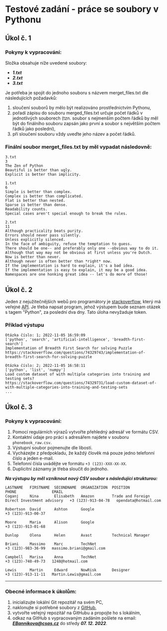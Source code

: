 # ****Testové zadání - práce se soubory v Pythonu****


## Úkol č. 1

### **Pokyny k vypracování:**

Složka obsahuje níže uvedené soubory:
* ***1.txt***
* ***2.txt***
* ***3.txt***

Je potřeba je spojit do jednoho souboru s názvem merget_files.txt dle následujících požadavků:

1. sloučení souborů by mělo být realizováno prostřednictvím Pythonu,
2. pořadí zápisu do souboru merged_files.txt určuje počet řádků v jednotlivých souborech (tzn. soubor s nejmenším počtem řádků by měl být do finálního souboru zapsán jako první a soubor s největším počtem řádků jako poslední),
3. při sloučení souboru vždy uveďte jeho název a počet řádků.


### **Finální soubor merget_files.txt by měl vypadat následovně:**

```
3.txt
3
The Zen of Python
Beautiful is better than ugly.
Explicit is better than implicity.

1.txt
6
Simple is better than complex.
Complex is better than complicated.
Flat is better than nested.
Sparse is better than dense.
Readability counts.
Special cases aren't special enough to break the rules.

2.txt
11
Although practicality beats purity.
Errors should never pass silently.
Unless explicitly silenced.
In the face of ambiguity, refuse the temptation to guess.
There should be one-- and preferably only one --obvious way to do it.
Although that way may not be obvious at first unless you're Dutch.
Now is better than never.
Although never is often better than *right* now.
If the implementation is hard to explain, it's a bad idea.
If the implementation is easy to explain, it may be a good idea.
Namespaces are one honking great idea -- let's do more of those! 
```


## Úkol č. 2
Jeden z nejužitečnějších webů pro programátory je [stackoverflow](https://stackoverflow.com/), který má veřejné [API](https://api.stackexchange.com/docs). 
Je třeba napsat program, jehož výstupem bude seznam otázek s tagem "Python", za poslední dva dny.
Tato úloha nevyžaduje token.

### **Příklad výstupu**
```
Otázka číslo: 1; 2022-11-05 16:59:09
['python', 'search', 'artificial-intelligence', 'breadth-first-search']
Implementation of Breadth First Search for solving Puzzle
https://stackoverflow.com/questions/74329743/implementation-of-breadth-first-search-for-solving-puzzle

Otázka číslo: 2; 2022-11-05 16:58:11
['python', 'list', 'numpy']
Load custom dataset of with multiple categories into training and testing sets?
https://stackoverflow.com/questions/74329731/load-custom-dataset-of-with-multiple-categories-into-training-and-testing-sets
...
```

## Úkol č. 3

### **Pokyny k vypracování:**

1. Pomocí regulárních výrazů vytvořte přehledný adresář ve formátu CSV. 
2. Kontaktní údaje pro práci s adresářem najdete v souboru ```phonebook_raw.csv```.
3. Výstupní soubor pojmenujte dle libosti. 
4. Vycházejte z předpokladu, že každý člověk má pouze jedno telefonní číslo a jeden e-mail. 
2. Telefonní čísla uvádějte ve formátu ```+3 (123)-XXX-XX-XX```. 
3. Duplicitní záznamy je třeba sloučit do jednoho.


***Na výstupu by měl vzniknout nový CSV soubor s následující strukturou:***

```
LASTNAME   FIRSTNAME  SECONDNAME  ORGANIZATION  POSITION                                       PHONE                EMAIL
Coganj     Nina       Elisabeth   Amazon        Trade and Foreign Direct Investment advisory   +3 (123)-913-04-78   opendata@hotmail.com

Robertson  David      Ashton      Google                                                       +3 (123)-913-00-37 

Moore      Maria      Alison      Google                                                       +3 (123)-913-01-68 

Dunlop     Olena      Helen       Avast         Technical Manager

Briani     Massimo    Marc        TechNet                                                      +3 (123)-983-36-99   massimo.briani@gmail.com

Campbell   Marisa     Anna        TechNet                                                      +3 (123)-748-49-73   1248@hotmail.com

Lewis      Martin     Edward      NowRisk       Designer                                       +3 (123)-913-11-11   Martin.Lewis@gmail.com
```


---

### **Obecné informace k úkolům:**

1. inicializujte lokální Git repozitář na svém PC,
2. naklonujte si potřebné soubory z [GitHub](https://github.com/CSAS-TestoveZadani/Testove_zadani),
3. vytvořte veřejný repozitář na GitHubu a propojte ho s lokálním, 
4. odkaz na GitHub s vypracovaným zadáním pošlete na email: ***EBannikova@csas.cz*** do středy ***07. 12. 2022***.
